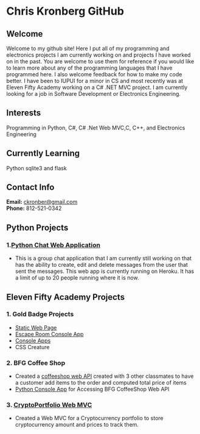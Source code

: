 # Chris Kronberg GitHub

## Welcome
Welcome to my github site! Here I put all of my programming and electronics projects I am currently working on and projects I have worked on in the past. You are welcome to use them for reference if you would like to learn more about any of the programming languages that I have programmed here. I also welcome feedback for how to make my code better. I have been to IUPUI for a minor in CS and most recently was at Eleven Fifty Academy working on a C# .NET MVC project. I am currently looking for a job in Software Development or Electronics Engineering.

## Interests
Programming in  Python, C#, C#  .Net Web MVC,C, C++, and Electronics Engineering


## Currently Learning
Python sqlite3 and flask

## Contact Info
**Email:** ckronber@gmail.com  
**Phone:** 812-521-0342 

## Python Projects
### 1.[Python Chat Web Application](https://ckronberg-web-app.herokuapp.com/)
- This is a group chat application that I am currently still working on that has the ability to create, edit and delete messages from the user that sent the messages. This web app is currently running on Heroku. It has a limit of up to 20 people running where it is now. 


## Eleven Fifty Academy Projects
### 1. Gold Badge Projects
- [Static Web Page](https://github.com/ckronber/StoreFront)
- [Escape Room Console App](https://github.com/ckronber/EscapeRoom_App)
- [Console Apps](https://github.com/ckronber/GoldBadge_ConsoleApps)
- CSS Creature
### 2. BFG Coffee Shop 
- Created a [coffeeshop web API](https://github.com/amckasson/BFGCoffeeShop) created with 3 other classmates to have a customer add items to the order and computed total price of items
- [Python Console App](https://github.com/ckronber/BFG_ConsoleApp) for Accessing BFG CoffeeShop Web API

### 3. [CryptoPortfolio Web MVC](https://github.com/ckronber/CryptoPortfolio)
- Created a Web MVC for a Cryptocurrency portfolio to store cryptocurrency amount and prices to track them.
<!---
ckronber/ckronber is a ✨ special ✨ repository because its `README.md` (this file) appears on your GitHub profile.
You can click the Preview link to take a look at your changes.
--->
